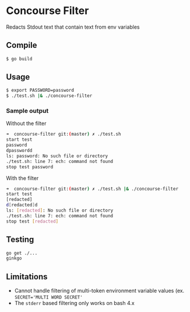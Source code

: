 # Concourse Filter
Redacts Stdout text that contain text from env variables

## Compile
```bash
$ go build
```

## Usage
```bash
$ export PASSWORD=password
$ ./test.sh |& ./concourse-filter
```

### Sample output
Without the filter
```bash
➜  concourse-filter git:(master) ✗ ./test.sh
start test
password
dpasswordd
ls: password: No such file or directory
./test.sh: line 7: ech: command not found
stop test password
```


With the filter
```bash
➜  concourse-filter git:(master) ✗ ./test.sh |& ./concourse-filter
start test
[redacted]
d[redacted]d
ls: [redacted]: No such file or directory
./test.sh: line 7: ech: command not found
stop test [redacted]
```

## Testing
```bash
go get ./...
ginkgo
```

## Limitations

- Cannot handle filtering of multi-token environment variable values (ex. `SECRET='MULTI WORD SECRET'`
- The `stderr` based filtering only works on bash 4.x
